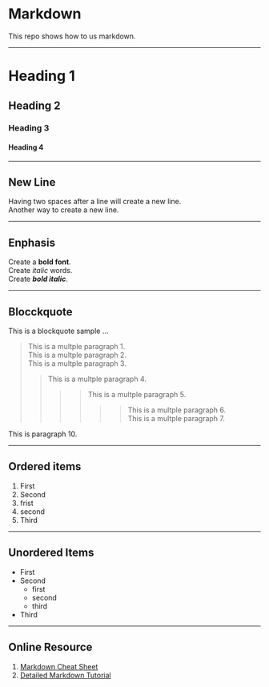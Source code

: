 # Markdown
This repo shows how to us markdown.

---
# Heading 1
## Heading 2
### Heading 3
#### Heading 4

---
## New Line

Having two spaces after a line will create  a new line.  
Another way to create a new line. <br>

---
## Enphasis
Create a **bold font**.  
Create *italic* words.  
Create ***bold italic***.  

---
## Blocckquote

This is a blockquote sample ...

> This is a multple paragraph 1.  
>This is a multple paragraph 2.  
>This is a multple paragraph 3.  
>> This is a multple paragraph 4.  
>> >> This is a multple paragraph 5.  
>> >> >> This is a multple paragraph 6.  
>> This is a multple paragraph 7.  

This is paragraph 10.

---
## Ordered items

1. First
2. Second  
  1. frist
  2. second  
3. Third

---
## Unordered Items

- First
- Second
  - first
  - second
  - third
- Third



 

---
## Online Resource
1. [Markdown Cheat Sheet](https://www.markdownguide.org/cheat-sheet/)
2. [Detailed Markdown Tutorial](https://www.markdownguide.org/basic-syntax/#bold)
